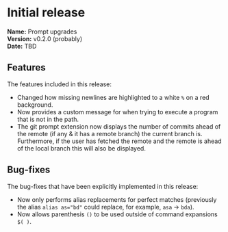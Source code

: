 # Initial release
**Name:** Prompt upgrades   
**Version:** v0.2.0 (probably)  
**Date:** TBD

## Features
The features included in this release:
* Changed how missing newlines are highlighted to a white `%` on a red background.
* Now provides a custom message for when trying to execute a program that is not in the path.
* The git prompt extension now displays the number of commits ahead of the remote 
  (if any & it has a remote branch) the current branch is. 
  Furthermore, if the user has fetched the remote and the remote is ahead of the local branch
  this will also be displayed.

## Bug-fixes
The bug-fixes that have been explicitly implemented in this release:
* Now only performs alias replacements for perfect matches 
  (previously the alias `alias as="bd"` could replace, for example, `asa` -> `bda`).
* Now allows parenthesis `()` to be used outside of command expansions `$( )`.